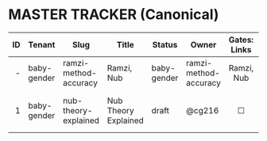 # MASTER TRACKER (Canonical)
| ID | Tenant | Slug | Title | Status | Owner | Gates: Links | A11y | Perf | Citations | Parity | Moderation | Last Updated |
|---:|--------|------|-------|--------|-------|:------------:|:----:|:----:|:---------:|:------:|:----------:|:------------:|
| - | baby-gender | ramzi-method-accuracy | Ramzi, Nub | baby-gender | ramzi-method-accuracy | Ramzi, Nub | baby-gender | ramzi-method-accuracy | Ramzi, Nub & Skull | draft | @cg216 | ☐ | ☐ | ☐ | ☐ | ☐ | ☐ | 2025-10-08 14:26 UTC | Skull | draft | @cg216 | ☐ | ☐ | ☐ | ☐ | ☐ | ☐ | 2025-10-08 14:49 UTC | Skull | draft | @cg216 | ☐ | ☐ | ☐ | ☐ | ☐ | ☐ | 2025-10-08 14:29 UTC |
| 1 | baby-gender | nub-theory-explained | Nub Theory Explained | draft | @cg216 | ☐ | ☐ | ☐ | ☑ | ☐ | ☐ | 2025-10-08 15:10 UTC |
